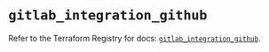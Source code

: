 # `gitlab_integration_github`

Refer to the Terraform Registry for docs: [`gitlab_integration_github`](https://registry.terraform.io/providers/gitlabhq/gitlab/17.7.1/docs/resources/integration_github).
